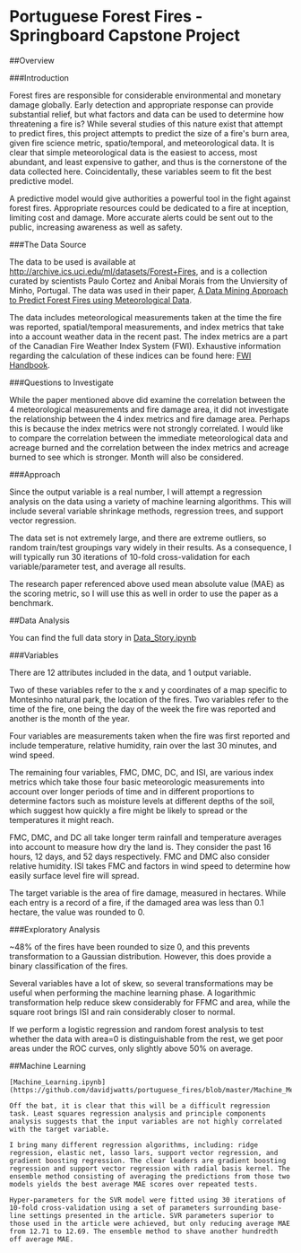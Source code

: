 # Portuguese Forest Fires - Springboard Capstone Project

##Overview

###Introduction

Forest fires are responsible for considerable environmental and monetary damage globally. Early detection and appropriate response can provide substantial relief, but what factors and data can be used to determine how threatening a fire is? While several studies of this nature exist that attempt to predict fires, this project attempts to predict the size of a fire's burn area, given fire science metric, spatio/temporal, and meteorological data. It is clear that simple meteorological data is the easiest to access, most abundant, and least expensive to gather, and thus is the cornerstone of the data collected here. Coincidentally, these variables seem to fit the best predictive model.

A predictive model would give authorities a powerful tool in the fight against forest fires. Appropriate resources could be dedicated to a fire at inception, limiting cost and damage. More accurate alerts could be sent out to the public, increasing awareness as well as safety.

###The Data Source

The data to be used is available at http://archive.ics.uci.edu/ml/datasets/Forest+Fires, and is a collection curated by scientists Paulo Cortez and Anibal Morais from the Unviersity of Minho, Portugal. The data was used in their paper, [A Data Mining Approach to Predict Forest Fires using Meteorological Data](http://www3.dsi.uminho.pt/pcortez/fires.pdf).

The data includes meteorological measurements taken at the time the fire was reported, spatial/temporal measurements, and index metrics that take into a account weather data in the recent past. The index metrics are a part of the Canadian Fire Weather Index System (FWI). Exhaustive information regarding the calculation of these indices can be found here: [FWI Handbook](https://www.frames.gov/files/6014/1576/1411/FWI-history.pdf).

###Questions to Investigate

While the paper mentioned above did examine the correlation between the 4 meteorological measurements and fire damage area, it did not investigate the relationship between the 4 index metrics and fire damage area. Perhaps this is because the index metrics were not strongly correlated. I would like to compare the correlation between the immediate meteorological data and acreage burned and the correlation between the index metrics and acreage burned to see which is stronger. Month will also be considered.

###Approach

Since the output variable is a real number, I will attempt a regression analysis on the data using a variety of machine learning algorithms. This will include several variable shrinkage methods, regression trees, and support vector regression.

The data set is not extremely large, and there are extreme outliers, so random train/test groupings vary widely in their results. As a consequence, I will typically run 30 iterations of 10-fold cross-validation for each variable/parameter test, and average all results.

The research paper referenced above used mean absolute value (MAE) as the scoring metric, so I will use this as well in order to use the paper as a benchmark.

##Data Analysis

You can find the full data story in [Data_Story.ipynb](https://github.com/davidjwatts/portuguese_fires/blob/master/Data_Story.ipynb)

###Variables

There are 12 attributes included in the data, and 1 output variable.

Two of these variables refer to the x and y coordinates of a map specific to Montesinho natural park, the location of the fires. Two variables refer to the time of the fire, one being the day of the week the fire was reported and another is the month of the year.

Four variables are measurements taken when the fire was first reported and include temperature, relative humidity, rain over the last 30 minutes, and wind speed.

The remaining four variables, FMC, DMC, DC, and ISI, are various index metrics which take those four basic meteorologic measurements into account over longer periods of time and in different proportions to determine factors such as moisture levels at different depths of the soil, which suggest how quickly a fire might be likely to spread or the temperatures it might reach.

FMC, DMC, and DC all take longer term rainfall and temperature averages into account to measure how dry the land is. They consider the past 16 hours, 12 days, and 52 days respectively. FMC and DMC also consider relative humidity. ISI takes FMC and factors in wind speed to determine how easily surface level fire will spread.

The target variable is the area of fire damage, measured in hectares. While each entry is a record of a fire, if the damaged area was less than 0.1 hectare, the value was rounded to 0.

###Exploratory Analysis

~48% of the fires have been rounded to size 0, and this prevents transformation to a Gaussian distribution. However, this does provide a binary classification of the fires.

Several variables have a lot of skew, so several transformations may be useful when performing the machine learning phase. A logarithmic transformation help reduce skew considerably for FFMC and area, while the square root brings ISI and rain considerably closer to normal.

If we perform a logistic regression and random forest analysis to test whether the data with area=0 is distinguishable from the rest, we get poor areas under the ROC curves, only slightly above 50% on average.




##Machine Learning

    [Machine_Learning.ipynb](https://github.com/davidjwatts/portuguese_fires/blob/master/Machine_Mearning.ipynb)

    Off the bat, it is clear that this will be a difficult regression task. Least squares regression analysis and principle components analysis suggests that the input variables are not highly correlated with the target variable.

    I bring many different regression algorithms, including: ridge regression, elastic net, lasso lars, support vector regression, and gradient boosting regression. The clear leaders are gradient boosting regression and support vector regression with radial basis kernel. The ensemble method consisting of averaging the predictions from those two models yields the best average MAE scores over repeated tests.

    Hyper-parameters for the SVR model were fitted using 30 iterations of 10-fold cross-validation using a set of parameters surrounding base-line settings presented in the article. SVR parameters superior to those used in the article were achieved, but only reducing average MAE from 12.71 to 12.69. The ensemble method to shave another hundredth off average MAE.

